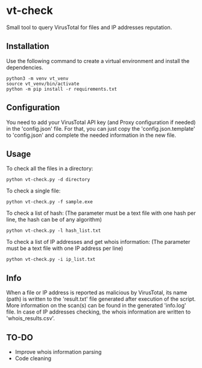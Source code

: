 # vt-check
Small tool to query VirusTotal for files and IP addresses reputation.

## Installation
Use the following command to create a virtual environment and install the dependencies.
```
python3 -m venv vt_venv
source vt_venv/bin/activate
python -m pip install -r requirements.txt
```

## Configuration
You need to add your VirusTotal API key (and Proxy configuration if needed) in the 'config.json' file.
For that, you can just copy the 'config.json.template' to 'config.json' and complete the needed information in the new file.

## Usage
To check all the files in a directory:
```
python vt-check.py -d directory
```

To check a single file:
```
python vt-check.py -f sample.exe 
```

To check a list of hash:
(The parameter must be a text file with one hash per line, the hash can be of any algorithm)
```
python vt-check.py -l hash_list.txt
```

To check a list of IP addresses and get whois information:
(The parameter must be a text file with one IP address per line)
```
python vt-check.py -i ip_list.txt
```

## Info
When a file or IP address is reported as malicious by VirusTotal, its name (path) is written to the 'result.txt' file generated after execution of the script. More information on the scan(s) can be found in the generated 'info.log' file.
In case of IP addresses checking, the whois information are written to 'whois_results.csv'.

## TO-DO
* Improve whois information parsing
* Code cleaning
